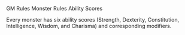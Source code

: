 GM Rules
Monster Rules
Ability Scores
        <p>
          Every monster has six ability scores (Strength, Dexterity, Constitution, Intelligence, Wisdom, and Charisma) and corresponding modifiers.
        </p>